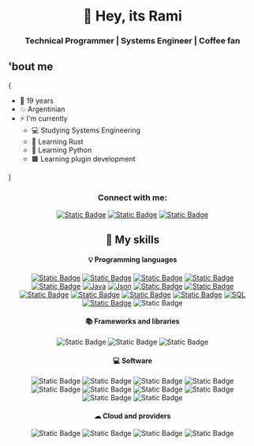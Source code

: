<h1 align=center>👋 Hey, its Rami</h1>

<h3 align="center">Technical Programmer | Systems Engineer | Coffee fan </h3>

<!-- *   I'm currently learning: **Rust** & **React** 
*    I love: **COFFEE ☕**
*    Favorite lang: **Rust** & **Python** 
-->

<h2>'bout me</h2>
<p>
 {
<ul>
 <li>🤺 19 years</li>
 <li>💥 Argentinian</li>
 <li>⚡ I'm currently
 <ul>
   <li>💻 Studying Systems Engineering</li>
   <li>🧠 Learning Rust</li>
   <li>🐍 Learning Python</li>
   <li>🟫 Learning plugin development</li>
 </ul>
 </li>
</ul>
}
</p>


### <h3 align=center>Connect with me:</h3>

<p align="center">
<a href="http://www.instagram.com/rami._.v" target="_blank" rel="noreferrer"><img alt="Static Badge" src="https://img.shields.io/badge/Instagram-bold?style=for-the-badge&logo=instagram&logoColor=white&color=fa0000"></a>
<a href="https://www.linkedin.com/in/ramiro-valenzuela-a80057241/" target="_blank" rel="noreferrer"><img alt="Static Badge" src="https://img.shields.io/badge/Linkedin-bold?style=for-the-badge&logo=linkedin&logoColor=white&color=fa0000"></a>
<a href="https://discord.com/users/rami04#0600" target="_blank" rel="noreferrer"><img alt="Static Badge" src="https://img.shields.io/badge/Discord-bold?style=for-the-badge&logo=discord&logoColor=white&color=fa0000"></a>
</p>
 

<h2 align="center">🎨 My skills</h2>
<h4 align="center">💡 Programming languages</h4>

<p align="center"> 
<a href="https://github.com/search?q=user%3Arami04+language%3Aphp"><img alt="Static Badge" src="https://img.shields.io/badge/Php-bold?logo=php&logoColor=white&color=%23777BB4"></a>
<a href="https://github.com/search?q=user%3Arami04+language%3Ajavascript"><img alt="Static Badge" src="https://img.shields.io/badge/JavaScript-red?logo=javascript&logoColor=black&color=%23F7DF1E"></a>
<a href="https://github.com/search?q=user%3Arami04+language%3Ahtml"><img alt="Static Badge" src="https://img.shields.io/badge/HTML-red?logo=html5&logoColor=white"></a>
<a href="https://github.com/search?q=user%3Arami04+language%3Ac"><img alt="Static Badge" src="https://img.shields.io/badge/C-red?logo=c&logoColor=white&color=%23A8B9CC"></a>
<a href="https://github.com/search?q=user%3Arami04+language%3Acsharp"><img alt="Static Badge" src="https://img.shields.io/badge/C%23-red?logo=csharp&logoColor=white&color=%23512BD4"></a>
<a href="https://github.com/search?q=user%3Arami04+language%3Ajava"><img alt="Java" src="https://custom-icon-badges.demolab.com/badge/Java-007396.svg?logo=java&logoColor=white"></a>
<a href="https://github.com/search?q=user%3Arami04+language%3Ajson"><img alt="Json" src="https://custom-icon-badges.demolab.com/badge/Json-007396.svg?logo=json&logoColor=white"></a>
<a href="https://github.com/search?q=user%3Arami04+language%3Acpp"><img alt="Static Badge" src="https://img.shields.io/badge/C%2B%2B-red?logo=cplusplus&logoColor=white&color=%2300599C"></a>
<a href="https://github.com/search?q=user%3Arami04+language%3Adart"><img alt="Static Badge" src="https://img.shields.io/badge/Dart-red?logo=dart&logoColor=white&color=%230175C2"></a>
<a href="https://github.com/search?q=user%3Arami04+language%3Apython"><img alt="Static Badge" src="https://img.shields.io/badge/Python-bold?logo=python&logoColor=white&color=%233776AB"></a>
<a href="https://github.com/search?q=user%3Arami04+language%3Acss"><img alt="Static Badge" src="https://img.shields.io/badge/Css-bold?logo=css3&logoColor=white&color=%231572B6"></a>
<a href="https://github.com/search?q=user%3Arami04+language%3Asass"><img alt="Static Badge" src="https://img.shields.io/badge/Sass-bold?logo=sass&logoColor=white&color=%23CC6699"></a>
<a href="https://github.com/search?q=user%3Arami04+language%3Arust"><img alt="Static Badge" src="https://img.shields.io/badge/Rust-bold?logo=rust&logoColor=white&color=%23000000"></a>
<a href="https://github.com/search?q=user%3Arami04+language%3Asql"><img alt="SQL" src="https://custom-icon-badges.demolab.com/badge/SQL-025E8C.svg?logo=database&logoColor=white"></a>
<a href="https://github.com/search?q=user%3Arami04+language%3Alua"><img alt="Static Badge" src="https://img.shields.io/badge/Lua-bold?logo=lua&logoColor=white&color=%232C2D72"></a>
<img alt="Static Badge" src="https://img.shields.io/badge/Markdown-bold?logo=markdown&logoColor=white&color=%23000000">
</p>

<h4 align="center">📚 Frameworks and libraries</h4>

<p align="center"> 
<img alt="Static Badge" src="https://img.shields.io/badge/Flutter-bold?logo=flutter&logoColor=white&color=%2302569B">
<img alt="Static Badge" src="https://img.shields.io/badge/Bootstrap-bold?logo=bootstrap&logoColor=white&color=%237952B3">
<img alt="Static Badge" src="https://img.shields.io/badge/.NET-bold?logo=dotnet&logoColor=white&color=%23512BD4">
</p>


<h4 align="center">💻 Software</h4>

<p align="center"> 
<img alt="Static Badge" src="https://img.shields.io/badge/Git-bold?logo=git&logoColor=white&color=%23F05032">
<img alt="Static Badge" src="https://img.shields.io/badge/Visual%20Studio-bold?logo=visualstudio&logoColor=white&color=%235C2D91">
<img alt="Static Badge" src="https://img.shields.io/badge/Visual%20Studio%20code-bold?logo=visualstudiocode&logoColor=white&color=%23007ACC">
<img alt="Static Badge" src="https://img.shields.io/badge/Sublime%20text-bold?logo=sublimetext&logoColor=white&color=%23FF9800">
<img alt="Static Badge" src="https://img.shields.io/badge/OBS-bold?logo=obsstudio&logoColor=white&color=%23302E31">
<img alt="Static Badge" src="https://img.shields.io/badge/GitHub-bold?logo=Github&logoColor=white&color=%23181717">
<img alt="Static Badge" src="https://img.shields.io/badge/IntelliJ%20IDEA-bold?logo=intellijidea&logoColor=white&color=%23000000">
<img alt="Static Badge" src="https://img.shields.io/badge/Windows-bold?logo=windows10&logoColor=white&color=%230078D6">
<img alt="Static Badge" src="https://img.shields.io/badge/JetBrains-bold?logo=jetbrains&logoColor=white&color=%23000000">
<img alt="Static Badge" src="https://img.shields.io/badge/Terminal-bold?logo=windowsterminal&logoColor=white&color=%234D4D4D">
</p>


<h4 align="center">☁ Cloud and providers</h4>

<p align="center"> 
<img alt="Static Badge" src="https://img.shields.io/badge/MongoDB-bold?logo=mongodb&logoColor=white&color=%2347A248">
<img alt="Static Badge" src="https://img.shields.io/badge/MySQL-bold?logo=mysql&logoColor=white&color=%234479A1">
<img alt="Static Badge" src="https://img.shields.io/badge/MariaDB-bold?logo=mariadb&logoColor=white&color=%23003545">
<img alt="Static Badge" src="https://img.shields.io/badge/Microsoft%20SQL%20Server-bold?logo=microsoftsqlserver&logoColor=white&color=%23CC2927">
</p>

<!-- Statistics 
<div align=center>
<a href="http://www.github.com/rami04"><img src="https://github-readme-stats.vercel.app/api?username=rami04&show_icons=true&hide=&count_private=true&title_color=0891b2&text_color=f97316&icon_color=0891b2&bg_color=1c1917&hide_border=true&show_icons=true" alt="rami04's GitHub stats" /></a>
<br><br>
<a href="https://github.com/rami04"><img width="500px" src="https://github-readme-stats.vercel.app/api/top-langs/?username=rami04&langs_count=10&title_color=0891b2&text_color=ffffff&icon_color=0891b2&bg_color=1c1917&hide_border=true&locale=en&custom_title=Top%20%Languages" alt="Top Languages" /></a>
</div>
-->
